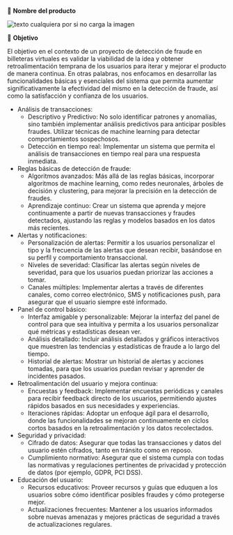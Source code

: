 💎 **Nombre del producto**


![texto cualquiera por si no carga la imagen](https://github.com/No-Country/c18-80-t-data-bi/blob/main/WS.png)


🎯 **Objetivo**

El objetivo en el contexto de un proyecto de detección de fraude en billeteras virtuales es validar la viabilidad de la idea y obtener retroalimentación temprana de los usuarios para iterar y mejorar el producto de manera continua. En otras palabras, nos enfocamos en desarrollar las funcionalidades básicas y esenciales del sistema que permita aumentar significativamente la efectividad del mismo en la detección de fraude, así como la satisfacción y confianza de los usuarios.

- Análisis de transacciones:
    - Descriptivo y Predictivo: No solo identificar patrones y anomalías, sino también implementar análisis predictivos para anticipar posibles fraudes. Utilizar técnicas de machine learning para detectar comportamientos sospechosos.
    - Detección en tiempo real: Implementar un sistema que permita el análisis de transacciones en tiempo real para una respuesta inmediata.
- Reglas básicas de detección de fraude:
    - Algoritmos avanzados: Más allá de las reglas básicas, incorporar algoritmos de machine learning, como redes neuronales, árboles de decisión y clustering, para mejorar la precisión en la detección de fraudes.
    - Aprendizaje continuo: Crear un sistema que aprenda y mejore continuamente a partir de nuevas transacciones y fraudes detectados, ajustando las reglas y modelos basados en los datos más recientes.
- Alertas y notificaciones:
    - Personalización de alertas: Permitir a los usuarios personalizar el tipo y la frecuencia de las alertas que desean recibir, basándose en su perfil y comportamiento transaccional.
    - Niveles de severidad: Clasificar las alertas según niveles de severidad, para que los usuarios puedan priorizar las acciones a tomar.
    - Canales múltiples: Implementar alertas a través de diferentes canales, como correo electrónico, SMS y notificaciones push, para asegurar que el usuario siempre esté informado.
- Panel de control básico:
    - Interfaz amigable y personalizable: Mejorar la interfaz del panel de control para que sea intuitiva y permita a los usuarios personalizar qué métricas y estadísticas desean ver.
    - Análisis detallado: Incluir análisis detallados y gráficos interactivos que muestren las tendencias y estadísticas de fraude a lo largo del tiempo.
    - Historial de alertas: Mostrar un historial de alertas y acciones tomadas, para que los usuarios puedan revisar y aprender de incidentes pasados.
- Retroalimentación del usuario y mejora continua:
    - Encuestas y feedback: Implementar encuestas periódicas y canales para recibir feedback directo de los usuarios, permitiendo ajustes rápidos basados en sus necesidades y experiencias.
    - Iteraciones rápidas: Adoptar un enfoque ágil para el desarrollo, donde las funcionalidades se mejoran continuamente en ciclos cortos basados en la retroalimentación y los datos recolectados.
- Seguridad y privacidad:
    - Cifrado de datos: Asegurar que todas las transacciones y datos del usuario estén cifrados, tanto en tránsito como en reposo.
    - Cumplimiento normativo: Asegurar que el sistema cumpla con todas las normativas y regulaciones pertinentes de privacidad y protección de datos (por ejemplo, GDPR, PCI DSS).
- Educación del usuario:
    - Recursos educativos: Proveer recursos y guías que eduquen a los usuarios sobre cómo identificar posibles fraudes y cómo protegerse mejor.
    - Actualizaciones frecuentes: Mantener a los usuarios informados sobre nuevas amenazas y mejores prácticas de seguridad a través de actualizaciones regulares.
